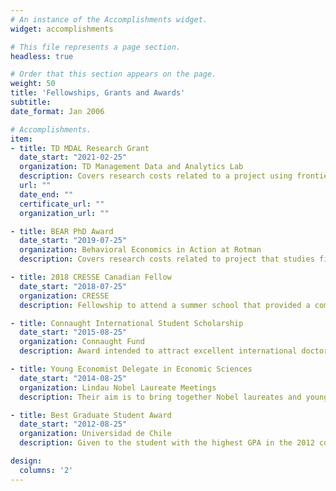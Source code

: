 ```yaml
---
# An instance of the Accomplishments widget.
widget: accomplishments

# This file represents a page section.
headless: true

# Order that this section appears on the page.
weight: 50
title: 'Fellowships, Grants and Awards'
subtitle:
date_format: Jan 2006

# Accomplishments.
item:
- title: TD MDAL Research Grant
  date_start: "2021-02-25"
  organization: TD Management Data and Analytics Lab
  description: Covers research costs related to a project using frontier methods in data analytics and machine learning.
  url: ""
  date_end: ""
  certificate_url: ""
  organization_url: ""

- title: BEAR PhD Award
  date_start: "2019-07-25"
  organization: Behavioral Economics in Action at Rotman
  description: Covers research costs related to project that studies firms location choices

- title: 2018 CRESSE Canadian Fellow
  date_start: "2018-07-25"
  organization: CRESSE
  description: Fellowship to attend a summer school that provided a comprehensive account of the most up-to-date developments in economic theory, empirical analysis and legislation in the policy areas of Competition and Regulation.

- title: Connaught International Student Scholarship
  date_start: "2015-08-25"
  organization: Connaught Fund
  description: Award intended to attract excellent international doctoral students. Every year, around 20 scholarships are awarded across all University of Toronto first year students.

- title: Young Economist Delegate in Economic Sciences
  date_start: "2014-08-25"
  organization: Lindau Nobel Laureate Meetings
  description: Their aim is to bring together Nobel laureates and young economists to foster economic research exchange between different generations and cultures

- title: Best Graduate Student Award
  date_start: "2012-08-25"
  organization: Universidad de Chile
  description: Given to the student with the highest GPA in the 2012 cohort of the M.A. in Economic Analysis from the Department of Economics, Universidad de Chile

design:
  columns: '2'
---
```

